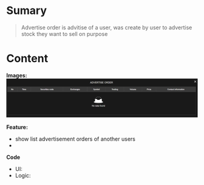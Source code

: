# Sumary
> Advertise order is advitise of a user, was create by user to advertise stock they want to sell on purpose
# Content

**Images:**
![](images/Advertise%20Order.png)

**Feature:**
- show list advertisement orders of another users 
- 
**Code**
- UI:
- Logic: